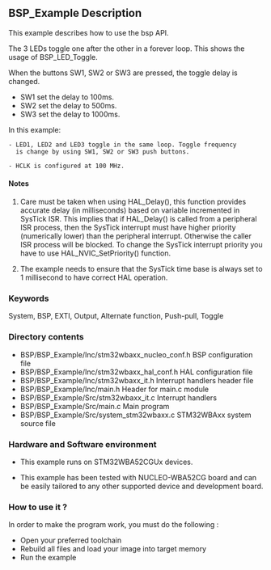 ## <b>BSP_Example Description</b>

This example describes how to use the bsp API. 

The 3 LEDs toggle one after the other in a forever loop. 
This shows the usage of BSP_LED_Toggle.

When the buttons SW1, SW2 or SW3 are pressed, the toggle delay is changed.
  - SW1 set the delay to 100ms.
  - SW2 set the delay to 500ms.
  - SW3 set the delay to 1000ms.

In this example:

    - LED1, LED2 and LED3 toggle in the same loop. Toggle frequency 
      is change by using SW1, SW2 or SW3 push buttons.

    - HCLK is configured at 100 MHz.

#### <b>Notes</b>

 1. Care must be taken when using HAL_Delay(), this function provides accurate delay (in milliseconds)
    based on variable incremented in SysTick ISR. This implies that if HAL_Delay() is called from
    a peripheral ISR process, then the SysTick interrupt must have higher priority (numerically lower)
    than the peripheral interrupt. Otherwise the caller ISR process will be blocked.
    To change the SysTick interrupt priority you have to use HAL_NVIC_SetPriority() function.

 2. The example needs to ensure that the SysTick time base is always set to 1 millisecond
    to have correct HAL operation.

### <b>Keywords</b>

System, BSP, EXTI, Output, Alternate function, Push-pull, Toggle

### <b>Directory contents</b>

  - BSP/BSP_Example/Inc/stm32wbaxx_nucleo_conf.h     BSP configuration file
  - BSP/BSP_Example/Inc/stm32wbaxx_hal_conf.h        HAL configuration file
  - BSP/BSP_Example/Inc/stm32wbaxx_it.h              Interrupt handlers header file
  - BSP/BSP_Example/Inc/main.h                       Header for main.c module  
  - BSP/BSP_Example/Src/stm32wbaxx_it.c              Interrupt handlers
  - BSP/BSP_Example/Src/main.c                       Main program
  - BSP/BSP_Example/Src/system_stm32wbaxx.c          STM32WBAxx system source file

### <b>Hardware and Software environment</b>

  - This example runs on STM32WBA52CGUx devices.

  - This example has been tested with NUCLEO-WBA52CG board and can be
    easily tailored to any other supported device and development board.

### <b>How to use it ?</b>

In order to make the program work, you must do the following :

 - Open your preferred toolchain
 - Rebuild all files and load your image into target memory
 - Run the example


